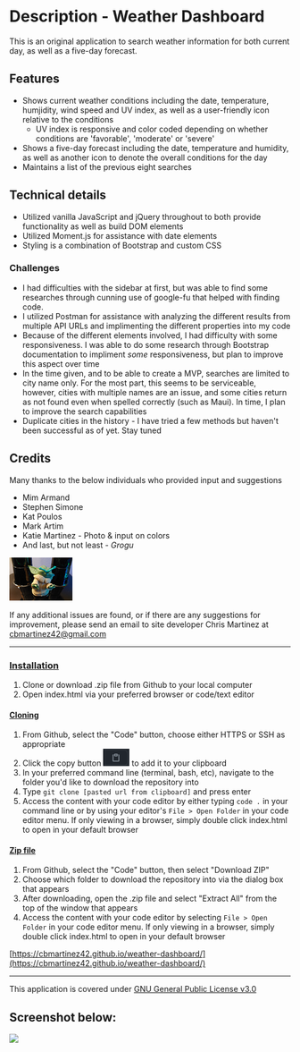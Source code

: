 # Description - Weather Dashboard

This is an original application to search weather information for both current day, as well as a five-day forecast.

## Features
* Shows current weather conditions including the date, temperature, humjidity, wind speed and UV index, as well as a user-friendly icon relative to the conditions
    * UV index is responsive and color coded depending on whether conditions are 'favorable', 'moderate' or 'severe'
* Shows a five-day forecast including the date, temperature and humidity, as well as another icon to denote the overall conditions for the day
* Maintains a list of the previous eight searches

## Technical details
* Utilized vanilla JavaScript and jQuery throughout to both provide functionality as well as build DOM elements
* Utilized Moment.js for assistance with date elements
* Styling is a combination of Bootstrap and custom CSS

### Challenges
* I had difficulties with the sidebar at first, but was able to find some researches through cunning use of google-fu that helped with finding code. 
* I utilized Postman for assistance with analyzing the different results from multiple API URLs and implimenting the different properties into my code
* Because of the different elements involved, I had difficulty with some responsiveness. I was able to do some research through Bootstrap documentation to impliment *some* responsiveness, but plan to improve this aspect over time
* In the time given, and to be able to create a MVP, searches are limited to city name only. For the most part, this seems to be serviceable, however, cities with multiple names are an issue, and some cities return as not found even when spelled correctly (such as Maui). In time, I plan to improve the search capabilities
* Duplicate cities in the history - I have tried a few methods but haven't been successful as of yet. Stay tuned

## Credits
Many thanks to the below individuals who provided input and suggestions
* Mim Armand
* Stephen Simone
* Kat Poulos
* Mark Artim
* Katie Martinez - Photo & input on colors
* And last, but not least - *Grogu*
        
<img src="./assets/images/grogu.png">

If any additional issues are found, or if there are any suggestions for improvement, please send an email to site developer Chris Martinez at cbmartinez42@gmail.com

---

### <ins>Installation</ins>
1.  Clone or download .zip file from Github to your local computer
2.  Open index.html via your preferred browser or code/text editor

#### <ins>Cloning</ins>
1. From Github, select the "Code" button, choose either HTTPS or SSH as appropriate
2. Click the copy button <img src="./assets/images/copy-button.PNG"> to add it to your clipboard
3. In your preferred command line (terminal, bash, etc), navigate to the folder you'd like to download the repository into
4. Type `git clone [pasted url from clipboard]` and press enter
5. Access the content with your code editor by either typing `code .` in your command line or by using your editor's `File > Open Folder` in your code editor menu. If only viewing in a browser, simply double click index.html to open in your default browser


#### <ins>Zip file</ins>
1. From Github, select the "Code" button, then select "Download ZIP"
2. Choose which folder to download the repository into via the dialog box that appears
3. After downloading, open the .zip file and select "Extract All" from the top of the window that appears
4. Access the content with your code editor by selecting `File > Open Folder` in your code editor menu. If only viewing in a browser, simply double click index.html to open in your default browser

[https://cbmartinez42.github.io/weather-dashboard/](https://cbmartinez42.github.io/weather-dashboard/)

---

This application is covered under [GNU General Public License v3.0](./LICENSE)

## Screenshot below:

<img src="./assets/images/weather-dashboard.gif">

